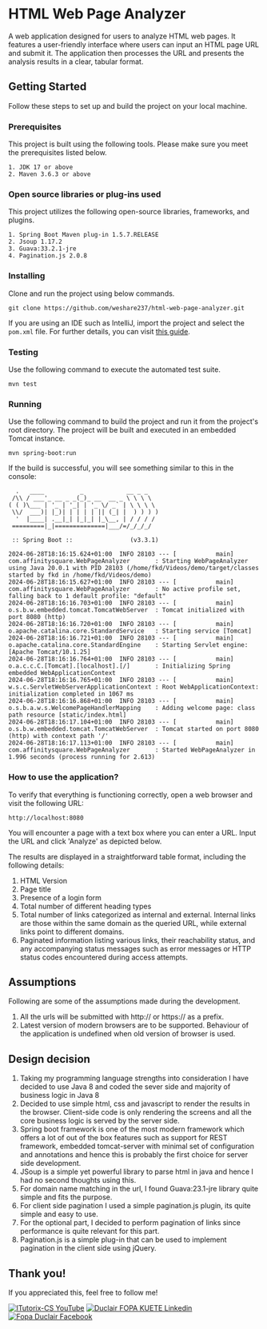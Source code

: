 # HTML Web Page Analyzer

A web application designed for users to analyze HTML web pages. It features a user-friendly interface where users can input an HTML page URL and submit it. The application then processes the URL and presents the analysis results in a clear, tabular format.

## Getting Started

Follow these steps to set up and build the project on your local machine.

### Prerequisites

This project is built using the following tools. Please make sure you meet the prerequisites listed below.

```
1. JDK 17 or above
2. Maven 3.6.3 or above
```

### Open source libraries or plug-ins used

This project utilizes the following open-source libraries, frameworks, and plugins.

```
1. Spring Boot Maven plug-in 1.5.7.RELEASE
2. Jsoup 1.17.2
3. Guava:33.2.1-jre
4. Pagination.js 2.0.8
```


### Installing

Clone and run the project using below commands.
```
git clone https://github.com/weshare237/html-web-page-analyzer.git
```
If you are using an IDE such as IntelliJ, import the project and select the `pom.xml` file. For further details, you can visit [this guide](https://spring.io/guides/gs/intellij-idea/).

### Testing

Use the following command to execute the automated test suite.

```
mvn test
```

### Running

Use the following command to build the project and run it from the project's root directory. The project will be built and executed in an embedded Tomcat instance.

```
mvn spring-boot:run
```

If the build is successful, you will see something similar to this in the console:

```
  .   ____          _            __ _ _
 /\\ / ___'_ __ _ _(_)_ __  __ _ \ \ \ \
( ( )\___ | '_ | '_| | '_ \/ _` | \ \ \ \
 \\/  ___)| |_)| | | | | || (_| |  ) ) ) )
  '  |____| .__|_| |_|_| |_\__, | / / / /
 =========|_|==============|___/=/_/_/_/

 :: Spring Boot ::                (v3.3.1)

2024-06-28T18:16:15.624+01:00  INFO 28103 --- [           main] com.affinitysquare.WebPageAnalyzer       : Starting WebPageAnalyzer using Java 20.0.1 with PID 28103 (/home/fkd/Videos/demo/target/classes started by fkd in /home/fkd/Videos/demo)
2024-06-28T18:16:15.627+01:00  INFO 28103 --- [           main] com.affinitysquare.WebPageAnalyzer       : No active profile set, falling back to 1 default profile: "default"
2024-06-28T18:16:16.703+01:00  INFO 28103 --- [           main] o.s.b.w.embedded.tomcat.TomcatWebServer  : Tomcat initialized with port 8080 (http)
2024-06-28T18:16:16.720+01:00  INFO 28103 --- [           main] o.apache.catalina.core.StandardService   : Starting service [Tomcat]
2024-06-28T18:16:16.721+01:00  INFO 28103 --- [           main] o.apache.catalina.core.StandardEngine    : Starting Servlet engine: [Apache Tomcat/10.1.25]
2024-06-28T18:16:16.764+01:00  INFO 28103 --- [           main] o.a.c.c.C.[Tomcat].[localhost].[/]       : Initializing Spring embedded WebApplicationContext
2024-06-28T18:16:16.765+01:00  INFO 28103 --- [           main] w.s.c.ServletWebServerApplicationContext : Root WebApplicationContext: initialization completed in 1067 ms
2024-06-28T18:16:16.868+01:00  INFO 28103 --- [           main] o.s.b.a.w.s.WelcomePageHandlerMapping    : Adding welcome page: class path resource [static/index.html]
2024-06-28T18:16:17.104+01:00  INFO 28103 --- [           main] o.s.b.w.embedded.tomcat.TomcatWebServer  : Tomcat started on port 8080 (http) with context path '/'
2024-06-28T18:16:17.113+01:00  INFO 28103 --- [           main] com.affinitysquare.WebPageAnalyzer       : Started WebPageAnalyzer in 1.996 seconds (process running for 2.613)
```


### How to use the application?

To verify that everything is functioning correctly, open a web browser and visit the following URL:

```
http://localhost:8080
```

You will encounter a page with a text box where you can enter a URL. Input the URL and click 'Analyze' as depicted below.

The results are displayed in a straightforward table format, including the following details:

1. HTML Version
2. Page title
3. Presence of a login form
4. Total number of different heading types
5. Total number of links categorized as internal and external. Internal links are those within the same domain as the queried URL, while external links point to different domains.
6. Paginated information listing various links, their reachability status, and any accompanying status messages such as error messages or HTTP status codes encountered during access attempts.

## Assumptions

Following are some of the assumptions made during the development.
1. All the urls will be submitted with http:// or https:// as a prefix.
2. Latest version of modern browsers are to be supported. Behaviour of the application is
   undefined when old version of browser is used.

## Design decision

1. Taking my programming language strengths into consideration I have decided to use
   Java 8 and coded the sever side and majority of business logic in Java 8
2. Decided to use simple html, css and javascript to render the results in the browser.
   Client-side code is only rendering the screens and all the core business logic is served
   by the server side.
3. Spring boot framework is one of the most modern framework which offers a lot of out
   of the box features such as support for REST framework, embedded tomcat-server with
   minimal set of configuration and annotations and hence this is probably the first
   choice for server side development.
4. JSoup is a simple yet powerful library to parse html in java and hence I had no second
   thoughts using this.
5. For domain name matching in the url, I found Guava:23.1-jre library quite simple and
   fits the purpose.
6. For client side pagination I used a simple pagination.js plugin, its quite simple and easy
   to use.
7. For the optional part, I decided to perform pagination of links since performance is
   quite relevant for this part.
8. Pagination.js is a simple plug-in that can be used to implement pagination in the client
   side using jQuery.

## Thank you!

If you appreciated this, feel free to follow me!

[![ITutorix-CS YouTube](https://img.shields.io/badge/YouTube-FF0000?style=for-the-badge&logo=youtube&logoColor=white)](https://www.youtube.com/@itutorix)
[![Duclair FOPA KUETE Linkedin](https://img.shields.io/badge/LinkedIn-0077B5?style=for-the-badge&logo=linkedin&logoColor=white)](https://www.linkedin.com/in/duclair-fopa/)
[![Fopa Duclair Facebook](https://img.shields.io/badge/Facebook-0077B5?style=for-the-badge&logo=facebook&logoColor=white)](https://www.facebook.com/duclair.kuete.3)